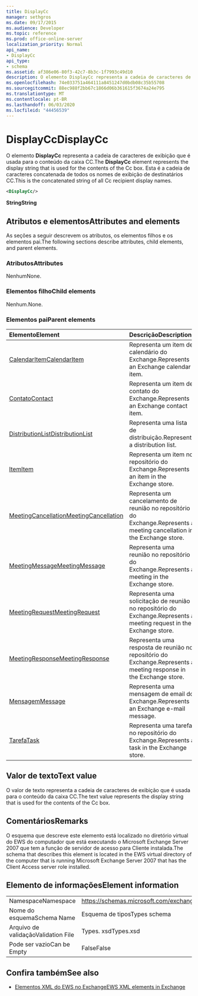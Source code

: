 ```yaml
---
title: DisplayCc
manager: sethgros
ms.date: 09/17/2015
ms.audience: Developer
ms.topic: reference
ms.prod: office-online-server
localization_priority: Normal
api_name:
- DisplayCc
api_type:
- schema
ms.assetid: af386e06-80f3-42c7-8b3c-1f7993c49d10
description: O elemento DisplayCc representa a cadeia de caracteres de exibição que é usada para o conteúdo da caixa CC. Esta é a cadeia de caracteres concatenada de todos os nomes de exibição de destinatários CC.
ms.openlocfilehash: 74e033751a464111a8451247d0bdb08c35b55708
ms.sourcegitcommit: 88ec988f2bb67c1866d06b361615f3674a24e795
ms.translationtype: MT
ms.contentlocale: pt-BR
ms.lasthandoff: 06/03/2020
ms.locfileid: "44456539"
---
```

# <a name="displaycc"></a><span data-ttu-id="93001-104">DisplayCc</span><span class="sxs-lookup"><span data-stu-id="93001-104">DisplayCc</span></span>

<span data-ttu-id="93001-105">O elemento **DisplayCc** representa a cadeia de caracteres de exibição que é usada para o conteúdo da caixa CC.</span><span class="sxs-lookup"><span data-stu-id="93001-105">The **DisplayCc** element represents the display string that is used for the contents of the Cc box.</span></span> <span data-ttu-id="93001-106">Esta é a cadeia de caracteres concatenada de todos os nomes de exibição de destinatários CC.</span><span class="sxs-lookup"><span data-stu-id="93001-106">This is the concatenated string of all Cc recipient display names.</span></span> 
  
```xml
<DisplayCc/>
```

 <span data-ttu-id="93001-107">**String**</span><span class="sxs-lookup"><span data-stu-id="93001-107">**String**</span></span>
## <a name="attributes-and-elements"></a><span data-ttu-id="93001-108">Atributos e elementos</span><span class="sxs-lookup"><span data-stu-id="93001-108">Attributes and elements</span></span>

<span data-ttu-id="93001-109">As seções a seguir descrevem os atributos, os elementos filhos e os elementos pai.</span><span class="sxs-lookup"><span data-stu-id="93001-109">The following sections describe attributes, child elements, and parent elements.</span></span>
  
### <a name="attributes"></a><span data-ttu-id="93001-110">Atributos</span><span class="sxs-lookup"><span data-stu-id="93001-110">Attributes</span></span>

<span data-ttu-id="93001-111">Nenhum</span><span class="sxs-lookup"><span data-stu-id="93001-111">None.</span></span>
  
### <a name="child-elements"></a><span data-ttu-id="93001-112">Elementos filho</span><span class="sxs-lookup"><span data-stu-id="93001-112">Child elements</span></span>

<span data-ttu-id="93001-113">Nenhum.</span><span class="sxs-lookup"><span data-stu-id="93001-113">None.</span></span>
  
### <a name="parent-elements"></a><span data-ttu-id="93001-114">Elementos pai</span><span class="sxs-lookup"><span data-stu-id="93001-114">Parent elements</span></span>

|<span data-ttu-id="93001-115">**Elemento**</span><span class="sxs-lookup"><span data-stu-id="93001-115">**Element**</span></span>|<span data-ttu-id="93001-116">**Descrição**</span><span class="sxs-lookup"><span data-stu-id="93001-116">**Description**</span></span>|
|:-----|:-----|
|[<span data-ttu-id="93001-117">CalendarItem</span><span class="sxs-lookup"><span data-stu-id="93001-117">CalendarItem</span></span>](calendaritem.md) <br/> |<span data-ttu-id="93001-118">Representa um item de calendário do Exchange.</span><span class="sxs-lookup"><span data-stu-id="93001-118">Represents an Exchange calendar item.</span></span>  <br/> |
|[<span data-ttu-id="93001-119">Contato</span><span class="sxs-lookup"><span data-stu-id="93001-119">Contact</span></span>](contact.md) <br/> |<span data-ttu-id="93001-120">Representa um item de contato do Exchange.</span><span class="sxs-lookup"><span data-stu-id="93001-120">Represents an Exchange contact item.</span></span>  <br/> |
|[<span data-ttu-id="93001-121">DistributionList</span><span class="sxs-lookup"><span data-stu-id="93001-121">DistributionList</span></span>](distributionlist.md) <br/> |<span data-ttu-id="93001-122">Representa uma lista de distribuição.</span><span class="sxs-lookup"><span data-stu-id="93001-122">Represents a distribution list.</span></span>  <br/> |
|[<span data-ttu-id="93001-123">Item</span><span class="sxs-lookup"><span data-stu-id="93001-123">Item</span></span>](item.md) <br/> |<span data-ttu-id="93001-124">Representa um item no repositório do Exchange.</span><span class="sxs-lookup"><span data-stu-id="93001-124">Represents an item in the Exchange store.</span></span>  <br/> |
|[<span data-ttu-id="93001-125">MeetingCancellation</span><span class="sxs-lookup"><span data-stu-id="93001-125">MeetingCancellation</span></span>](meetingcancellation.md) <br/> |<span data-ttu-id="93001-126">Representa um cancelamento de reunião no repositório do Exchange.</span><span class="sxs-lookup"><span data-stu-id="93001-126">Represents a meeting cancellation in the Exchange store.</span></span>  <br/> |
|[<span data-ttu-id="93001-127">MeetingMessage</span><span class="sxs-lookup"><span data-stu-id="93001-127">MeetingMessage</span></span>](meetingmessage.md) <br/> |<span data-ttu-id="93001-128">Representa uma reunião no repositório do Exchange.</span><span class="sxs-lookup"><span data-stu-id="93001-128">Represents a meeting in the Exchange store.</span></span>  <br/> |
|[<span data-ttu-id="93001-129">MeetingRequest</span><span class="sxs-lookup"><span data-stu-id="93001-129">MeetingRequest</span></span>](meetingrequest.md) <br/> |<span data-ttu-id="93001-130">Representa uma solicitação de reunião no repositório do Exchange.</span><span class="sxs-lookup"><span data-stu-id="93001-130">Represents a meeting request in the Exchange store.</span></span>  <br/> |
|[<span data-ttu-id="93001-131">MeetingResponse</span><span class="sxs-lookup"><span data-stu-id="93001-131">MeetingResponse</span></span>](meetingresponse.md) <br/> |<span data-ttu-id="93001-132">Representa uma resposta de reunião no repositório do Exchange.</span><span class="sxs-lookup"><span data-stu-id="93001-132">Represents a meeting response in the Exchange store.</span></span>  <br/> |
|[<span data-ttu-id="93001-133">Mensagem</span><span class="sxs-lookup"><span data-stu-id="93001-133">Message</span></span>](message-ex15websvcsotherref.md) <br/> |<span data-ttu-id="93001-134">Representa uma mensagem de email do Exchange.</span><span class="sxs-lookup"><span data-stu-id="93001-134">Represents an Exchange e-mail message.</span></span>  <br/> |
|[<span data-ttu-id="93001-135">Tarefa</span><span class="sxs-lookup"><span data-stu-id="93001-135">Task</span></span>](task.md) <br/> |<span data-ttu-id="93001-136">Representa uma tarefa no repositório do Exchange.</span><span class="sxs-lookup"><span data-stu-id="93001-136">Represents a task in the Exchange store.</span></span>  <br/> |
   
## <a name="text-value"></a><span data-ttu-id="93001-137">Valor de texto</span><span class="sxs-lookup"><span data-stu-id="93001-137">Text value</span></span>

<span data-ttu-id="93001-138">O valor de texto representa a cadeia de caracteres de exibição que é usada para o conteúdo da caixa CC.</span><span class="sxs-lookup"><span data-stu-id="93001-138">The text value represents the display string that is used for the contents of the Cc box.</span></span>
  
## <a name="remarks"></a><span data-ttu-id="93001-139">Comentários</span><span class="sxs-lookup"><span data-stu-id="93001-139">Remarks</span></span>

<span data-ttu-id="93001-140">O esquema que descreve este elemento está localizado no diretório virtual do EWS do computador que está executando o Microsoft Exchange Server 2007 que tem a função de servidor de acesso para Cliente instalada.</span><span class="sxs-lookup"><span data-stu-id="93001-140">The schema that describes this element is located in the EWS virtual directory of the computer that is running Microsoft Exchange Server 2007 that has the Client Access server role installed.</span></span>
  
## <a name="element-information"></a><span data-ttu-id="93001-141">Elemento de informações</span><span class="sxs-lookup"><span data-stu-id="93001-141">Element information</span></span>

|||
|:-----|:-----|
|<span data-ttu-id="93001-142">Namespace</span><span class="sxs-lookup"><span data-stu-id="93001-142">Namespace</span></span>  <br/> |https://schemas.microsoft.com/exchange/services/2006/types  <br/> |
|<span data-ttu-id="93001-143">Nome do esquema</span><span class="sxs-lookup"><span data-stu-id="93001-143">Schema Name</span></span>  <br/> |<span data-ttu-id="93001-144">Esquema de tipos</span><span class="sxs-lookup"><span data-stu-id="93001-144">Types schema</span></span>  <br/> |
|<span data-ttu-id="93001-145">Arquivo de validação</span><span class="sxs-lookup"><span data-stu-id="93001-145">Validation File</span></span>  <br/> |<span data-ttu-id="93001-146">Types. xsd</span><span class="sxs-lookup"><span data-stu-id="93001-146">Types.xsd</span></span>  <br/> |
|<span data-ttu-id="93001-147">Pode ser vazio</span><span class="sxs-lookup"><span data-stu-id="93001-147">Can be Empty</span></span>  <br/> |<span data-ttu-id="93001-148">False</span><span class="sxs-lookup"><span data-stu-id="93001-148">False</span></span>  <br/> |
   
## <a name="see-also"></a><span data-ttu-id="93001-149">Confira também</span><span class="sxs-lookup"><span data-stu-id="93001-149">See also</span></span>

- [<span data-ttu-id="93001-150">Elementos XML do EWS no Exchange</span><span class="sxs-lookup"><span data-stu-id="93001-150">EWS XML elements in Exchange</span></span>](ews-xml-elements-in-exchange.md)

